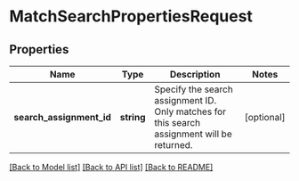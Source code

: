 # MatchSearchPropertiesRequest

## Properties
Name | Type | Description | Notes
------------ | ------------- | ------------- | -------------
**search_assignment_id** | **string** | Specify the search assignment ID. Only matches for this search assignment will be returned. | [optional] 

[[Back to Model list]](../README.md#documentation-for-models) [[Back to API list]](../README.md#documentation-for-api-endpoints) [[Back to README]](../README.md)


